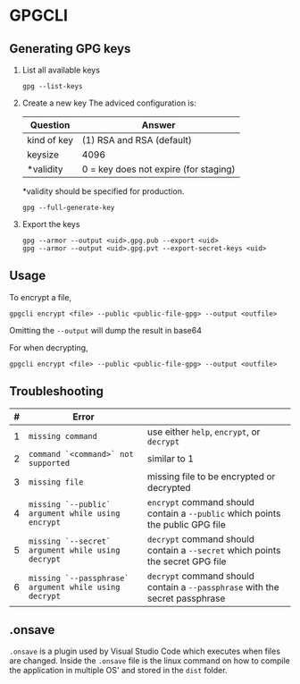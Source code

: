 # GPGCLI

## Generating GPG keys

1. List all available keys

    ```
    gpg --list-keys
    ```

2. Create a new key
    The adviced configuration is:

    | Question    | Answer                                |
    | ---         | ---                                   |
    | kind of key | (1) RSA and RSA (default)             |
    | keysize     | 4096                                  |
    | *validity   | 0 = key does not expire (for staging) |

    *validity should be specified for production.

    ```
    gpg --full-generate-key
    ```

3. Export the keys

    ```
    gpg --armor --output <uid>.gpg.pub --export <uid>
    gpg --armor --output <uid>.gpg.pvt --export-secret-keys <uid>
    ```

## Usage

To encrypt a file,

```
gpgcli encrypt <file> --public <public-file-gpg> --output <outfile>
```

Omitting the `--output` will dump the result in base64

For when decrypting,

```
gpgcli encrypt <file> --public <public-file-gpg> --output <outfile>
```

## Troubleshooting
| #   | Error                                                   |                                                                                |
| --- | ---                                                     | ---                                                                            |
|  1  | `missing command`                                       | use either `help`, `encrypt`, or `decrypt`                                       |
|  2  | ``command `<command>` not supported``                   | similar to 1                                                                   |
|  3  | `missing file`                                          | missing file to be encrypted or decrypted                                      |
|  4  | ``missing `--public` argument while using encrypt``     | `encrypt` command should contain a `--public` which points the public GPG file |
|  5  | ``missing `--secret` argument while using decrypt``     | `decrypt` command should contain a `--secret` which points the secret GPG file |
|  6  | ``missing `--passphrase` argument while using decrypt`` | `decrypt` command should contain a `--passphrase` with the secret passphrase   |

## .onsave

`.onsave` is a plugin used by Visual Studio Code which executes when files are changed. Inside the `.onsave` file is the linux command on how to compile the application in multiple OS' and stored in the `dist` folder.